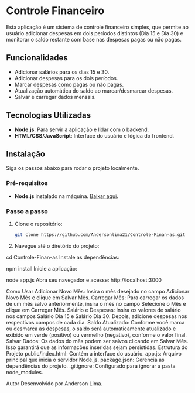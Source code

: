 # Controle Financeiro

Esta aplicação é um sistema de controle financeiro simples, que permite ao usuário adicionar despesas em dois períodos distintos (Dia 15 e Dia 30) e monitorar o saldo restante com base nas despesas pagas ou não pagas.

## Funcionalidades

- Adicionar salários para os dias 15 e 30.
- Adicionar despesas para os dois períodos.
- Marcar despesas como pagas ou não pagas.
- Atualização automática do saldo ao marcar/desmarcar despesas.
- Salvar e carregar dados mensais.

## Tecnologias Utilizadas

- **Node.js**: Para servir a aplicação e lidar com o backend.
- **HTML/CSS/JavaScript**: Interface do usuário e lógica do frontend.

## Instalação

Siga os passos abaixo para rodar o projeto localmente.

### Pré-requisitos

- **Node.js** instalado na máquina. [Baixar aqui](https://nodejs.org/).

### Passo a passo

1. Clone o repositório:

   ```bash
   git clone https://github.com/Andersonlima21/Controle-Finan-as.git

2. Navegue até o diretório do projeto:

cd Controle-Finan-as
Instale as dependências:

npm install
Inicie a aplicação:

node app.js
Abra seu navegador e acesse: http://localhost:3000

Como Usar
Adicionar Novo Mês: Insira o mês desejado no campo Adicionar Novo Mês e clique em Salvar Mês.
Carregar Mês: Para carregar os dados de um mês salvo anteriormente, insira o mês no campo Selecione o Mês e clique em Carregar Mês.
Salário e Despesas: Insira os valores de salário nos campos Salário Dia 15 e Salário Dia 30. Depois, adicione despesas nos respectivos campos de cada dia.
Saldo Atualizado: Conforme você marca ou desmarca as despesas, o saldo será automaticamente atualizado e exibido em verde (positivo) ou vermelho (negativo), conforme o valor final.
Salvar Dados: Os dados do mês podem ser salvos clicando em Salvar Mês. Isso garantirá que as informações inseridas sejam persistidas.
Estrutura do Projeto
public/index.html: Contém a interface do usuário.
app.js: Arquivo principal que inicia o servidor Node.js.
package.json: Gerencia as dependências do projeto.
.gitignore: Configurado para ignorar a pasta node_modules.

Autor
Desenvolvido por Anderson Lima.
